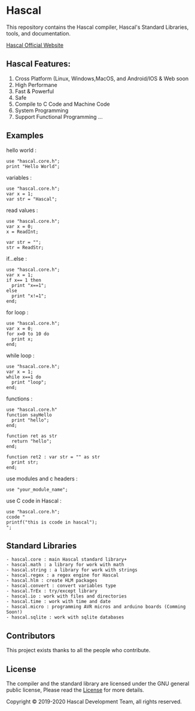 # Hascal
This repository contains the Hascal compiler, Hascal's Standard Libraries, tools, and documentation.

[Hascal Official Website](https://hascal.github.io)
## Hascal Features:
1. Cross Platform (Linux, Windows,MacOS, and Android/IOS & Web soon
2. High Performane
3. Fast & Powerful
4. Safe
5. Compile to C Code and Machine Code
6. System Programming
7. Support Functional Programming
...
## Examples
hello world :
```
use "hascal.core.h";
print "Hello World";
```
variables :
```
use "hascal.core.h";
var x = 1;
var str = "Hascal";
```
read values :
```
use "hascal.core.h";
var x = 0;
x = ReadInt;

var str = "";
str = ReadStr;
```
if...else :
```
use "hascal.core.h";
var x = 1;
if x== 1 then
  print "x==1";
else
  print "x!=1";
end;
```
for loop :
```
use "hascal.core.h";
var x = 0;
for x=0 to 10 do
  print x;
end;
```
while loop :
```
use "hsacal.core.h";
var x = 1;
while x==1 do
  print "loop";
end;
```
functions :
```
use "hascal.core.h"
function sayHello
  print "hello";
end;

function ret as str
  return "hello";
end;

function ret2 : var str = "" as str
  print str;
end;
```
use modules and c headers :
```
use "your_module_name";
```
use C code in Hascal :
```
use "hascal.core.h";
ccode "
printf("this is ccode in hascal");
";
```

## Standard Libraries
```
- hascal.core : main Hascal standard library+
- hascal.math : a library for work with math
- hascal.string : a library for work with strings
- hascal.regex : a regex engine for Hascal
- hascal.hlm : create HLM packages
- hascal.convert : convert variables type
- hascal.TrEx : try/except library
- hascal.io : work with files and directories
- hascal.time : work with time and date
- hascal.micro : programming AVR micros and arduino boards (Comming Soon!)
- hascal.sqlite : work with sqlite databases
```
## Contributors
This project exists thanks to all the people who contribute. 

## License
The compiler and the standard library are licensed under the GNU general public license,
Please read the [License](https://github.com/hascal/hascal/blob/main/LICENSE) for more details.

Copyright © 2019-2020  Hascal Development Team, all rights reserved.

